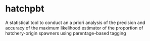 # hatchpbt
A statistical tool to conduct an a priori analysis of the precision and accuracy of the maximum likelihood estimator of the proportion of hatchery-origin spawners using parentage-based tagging
